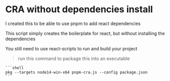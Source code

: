 # CRA without dependencies install

I created this to be able to use pnpm to add react dependencies

This script simply creates the boilerplate for react, but without installing the dependencies

You still need to use react-scripts to run and build your project

> run this command to package this into an executable

    ```shell
    pkg --targets node14-win-x64 pnpm-cra.js --config package.json
    ```

